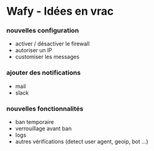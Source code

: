 # Wafy - Idées en vrac

### nouvelles configuration

- activer / désactiver le firewall
- autoriser un IP
- customiser les messages

### ajouter des notifications

- mail
- slack

### nouvelles fonctionnalités

- ban temporaire
- verrouillage avant ban
- logs
- autres vérifications (detect user agent, geoip, bot ...)

